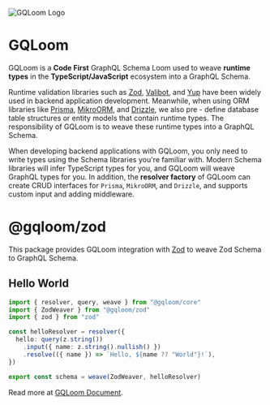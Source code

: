 ![GQLoom Logo](https://github.com/modevol-com/gqloom/blob/main/gqloom.svg?raw=true)

# GQLoom

GQLoom is a **Code First** GraphQL Schema Loom used to weave **runtime types** in the **TypeScript/JavaScript** ecosystem into a GraphQL Schema.

Runtime validation libraries such as [Zod](https://zod.dev/), [Valibot](https://valibot.dev/), and [Yup](https://github.com/jquense/yup) have been widely used in backend application development. Meanwhile, when using ORM libraries like [Prisma](https://www.prisma.io/), [MikroORM](https://mikro-orm.io/), and [Drizzle](https://orm.drizzle.team/), we also pre - define database table structures or entity models that contain runtime types.
The responsibility of GQLoom is to weave these runtime types into a GraphQL Schema.

When developing backend applications with GQLoom, you only need to write types using the Schema libraries you're familiar with. Modern Schema libraries will infer TypeScript types for you, and GQLoom will weave GraphQL types for you.
In addition, the **resolver factory** of GQLoom can create CRUD interfaces for `Prisma`, `MikroORM`, and `Drizzle`, and supports custom input and adding middleware.

# @gqloom/zod

This package provides GQLoom integration with [Zod](https://zod.dev/) to weave Zod Schema to GraphQL Schema.

## Hello World

```ts
import { resolver, query, weave } from "@gqloom/core"
import { ZodWeaver } from "@gqloom/zod"
import { zod } from "zod"

const helloResolver = resolver({
  hello: query(z.string())
    .input({ name: z.string().nullish() })
    .resolve(({ name }) => `Hello, ${name ?? "World"}!`),
})

export const schema = weave(ZodWeaver, helloResolver)
```

Read more at [GQLoom Document](https://gqloom.dev/docs/schema/zod).
